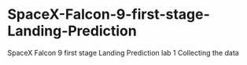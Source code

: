 # SpaceX-Falcon-9-first-stage-Landing-Prediction
SpaceX Falcon 9 first stage Landing Prediction lab 1 Collecting the data
